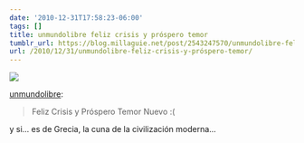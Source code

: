 ```yaml
---
date: '2010-12-31T17:58:23-06:00'
tags: []
title: unmundolibre feliz crisis y próspero temor
tumblr_url: https://blog.millaguie.net/post/2543247570/unmundolibre-feliz-crisis-y-pr%C3%B3spero-temor
url: /2010/12/31/unmundolibre-feliz-crisis-y-próspero-temor/
---
```


 ![](/tumblr_files/tumblr_le375sNULQ1qz4d4bo1_500.jpg)  

[unmundolibre](http://unmundolibre.tumblr.com/post/2497526667/feliz-crisis-y-prospero-temor-nuevo):

> Feliz Crisis y Próspero Temor Nuevo :(

y si… es de Grecia, la cuna de la civilización moderna…